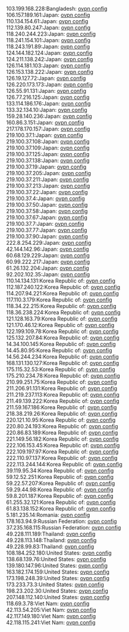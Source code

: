 103.199.168.228:Bangladesh: [ovpn config](vpn/103_199_168_228.ovpn)  
106.157.189.161:Japan: [ovpn config](vpn/106_157_189_161.ovpn)  
110.134.154.61:Japan: [ovpn config](vpn/110_134_154_61.ovpn)  
112.139.80.247:Japan: [ovpn config](vpn/112_139_80_247.ovpn)  
118.240.244.223:Japan: [ovpn config](vpn/118_240_244_223.ovpn)  
118.241.154.101:Japan: [ovpn config](vpn/118_241_154_101.ovpn)  
118.243.191.89:Japan: [ovpn config](vpn/118_243_191_89.ovpn)  
124.144.182.124:Japan: [ovpn config](vpn/124_144_182_124.ovpn)  
124.211.138.242:Japan: [ovpn config](vpn/124_211_138_242.ovpn)  
126.114.181.103:Japan: [ovpn config](vpn/126_114_181_103.ovpn)  
126.153.138.222:Japan: [ovpn config](vpn/126_153_138_222.ovpn)  
126.19.127.72:Japan: [ovpn config](vpn/126_19_127_72.ovpn)  
126.220.173.173:Japan: [ovpn config](vpn/126_220_173_173.ovpn)  
126.55.91.131:Japan: [ovpn config](vpn/126_55_91_131.ovpn)  
126.77.216.125:Japan: [ovpn config](vpn/126_77_216_125.ovpn)  
133.114.186.176:Japan: [ovpn config](vpn/133_114_186_176.ovpn)  
133.32.134.10:Japan: [ovpn config](vpn/133_32_134_10.ovpn)  
159.28.140.236:Japan: [ovpn config](vpn/159_28_140_236.ovpn)  
160.86.3.151:Japan: [ovpn config](vpn/160_86_3_151.ovpn)  
217.178.170.157:Japan: [ovpn config](vpn/217_178_170_157.ovpn)  
219.100.37.1:Japan: [ovpn config](vpn/219_100_37_1.ovpn)  
219.100.37.108:Japan: [ovpn config](vpn/219_100_37_108.ovpn)  
219.100.37.109:Japan: [ovpn config](vpn/219_100_37_109.ovpn)  
219.100.37.125:Japan: [ovpn config](vpn/219_100_37_125.ovpn)  
219.100.37.138:Japan: [ovpn config](vpn/219_100_37_138.ovpn)  
219.100.37.19:Japan: [ovpn config](vpn/219_100_37_19.ovpn)  
219.100.37.205:Japan: [ovpn config](vpn/219_100_37_205.ovpn)  
219.100.37.211:Japan: [ovpn config](vpn/219_100_37_211.ovpn)  
219.100.37.213:Japan: [ovpn config](vpn/219_100_37_213.ovpn)  
219.100.37.22:Japan: [ovpn config](vpn/219_100_37_22.ovpn)  
219.100.37.4:Japan: [ovpn config](vpn/219_100_37_4.ovpn)  
219.100.37.50:Japan: [ovpn config](vpn/219_100_37_50.ovpn)  
219.100.37.58:Japan: [ovpn config](vpn/219_100_37_58.ovpn)  
219.100.37.67:Japan: [ovpn config](vpn/219_100_37_67.ovpn)  
219.100.37.7:Japan: [ovpn config](vpn/219_100_37_7.ovpn)  
219.100.37.77:Japan: [ovpn config](vpn/219_100_37_77.ovpn)  
219.100.37.90:Japan: [ovpn config](vpn/219_100_37_90.ovpn)  
222.8.254.229:Japan: [ovpn config](vpn/222_8_254_229.ovpn)  
42.144.142.96:Japan: [ovpn config](vpn/42_144_142_96.ovpn)  
60.68.129.229:Japan: [ovpn config](vpn/60_68_129_229.ovpn)  
60.99.222.217:Japan: [ovpn config](vpn/60_99_222_217.ovpn)  
61.26.132.204:Japan: [ovpn config](vpn/61_26_132_204.ovpn)  
92.202.102.35:Japan: [ovpn config](vpn/92_202_102_35.ovpn)  
110.14.134.131:Korea Republic of: [ovpn config](vpn/110_14_134_131.ovpn)  
112.187.240.122:Korea Republic of: [ovpn config](vpn/112_187_240_122.ovpn)  
114.207.94.221:Korea Republic of: [ovpn config](vpn/114_207_94_221.ovpn)  
117.110.3.179:Korea Republic of: [ovpn config](vpn/117_110_3_179.ovpn)  
118.34.22.215:Korea Republic of: [ovpn config](vpn/118_34_22_215.ovpn)  
118.36.238.224:Korea Republic of: [ovpn config](vpn/118_36_238_224.ovpn)  
121.128.163.79:Korea Republic of: [ovpn config](vpn/121_128_163_79.ovpn)  
121.170.46.12:Korea Republic of: [ovpn config](vpn/121_170_46_12.ovpn)  
122.199.109.78:Korea Republic of: [ovpn config](vpn/122_199_109_78.ovpn)  
125.132.207.84:Korea Republic of: [ovpn config](vpn/125_132_207_84.ovpn)  
14.34.100.145:Korea Republic of: [ovpn config](vpn/14_34_100_145.ovpn)  
14.45.80.95:Korea Republic of: [ovpn config](vpn/14_45_80_95.ovpn)  
14.56.244.234:Korea Republic of: [ovpn config](vpn/14_56_244_234.ovpn)  
168.131.130.127:Korea Republic of: [ovpn config](vpn/168_131_130_127.ovpn)  
175.115.32.53:Korea Republic of: [ovpn config](vpn/175_115_32_53.ovpn)  
175.210.234.78:Korea Republic of: [ovpn config](vpn/175_210_234_78.ovpn)  
210.99.251.75:Korea Republic of: [ovpn config](vpn/210_99_251_75.ovpn)  
211.206.91.131:Korea Republic of: [ovpn config](vpn/211_206_91_131.ovpn)  
211.219.237.113:Korea Republic of: [ovpn config](vpn/211_219_237_113.ovpn)  
211.49.139.222:Korea Republic of: [ovpn config](vpn/211_49_139_222.ovpn)  
211.59.167.186:Korea Republic of: [ovpn config](vpn/211_59_167_186.ovpn)  
218.38.219.26:Korea Republic of: [ovpn config](vpn/218_38_219_26.ovpn)  
220.121.10.95:Korea Republic of: [ovpn config](vpn/220_121_10_95.ovpn)  
220.80.24.193:Korea Republic of: [ovpn config](vpn/220_80_24_193.ovpn)  
220.86.83.189:Korea Republic of: [ovpn config](vpn/220_86_83_189.ovpn)  
221.149.56.182:Korea Republic of: [ovpn config](vpn/221_149_56_182.ovpn)  
222.106.153.45:Korea Republic of: [ovpn config](vpn/222_106_153_45.ovpn)  
222.109.197.97:Korea Republic of: [ovpn config](vpn/222_109_197_97.ovpn)  
222.110.97.137:Korea Republic of: [ovpn config](vpn/222_110_97_137.ovpn)  
222.113.244.144:Korea Republic of: [ovpn config](vpn/222_113_244_144.ovpn)  
39.119.95.34:Korea Republic of: [ovpn config](vpn/39_119_95_34.ovpn)  
59.12.52.251:Korea Republic of: [ovpn config](vpn/59_12_52_251.ovpn)  
59.22.57.207:Korea Republic of: [ovpn config](vpn/59_22_57_207.ovpn)  
59.29.44.98:Korea Republic of: [ovpn config](vpn/59_29_44_98.ovpn)  
59.8.201.187:Korea Republic of: [ovpn config](vpn/59_8_201_187.ovpn)  
61.255.32.121:Korea Republic of: [ovpn config](vpn/61_255_32_121.ovpn)  
61.83.138.152:Korea Republic of: [ovpn config](vpn/61_83_138_152.ovpn)  
5.181.235.14:Romania: [ovpn config](vpn/5_181_235_14.ovpn)  
178.163.94.9:Russian Federation: [ovpn config](vpn/178_163_94_9.ovpn)  
37.235.168.115:Russian Federation: [ovpn config](vpn/37_235_168_115.ovpn)  
49.228.111.189:Thailand: [ovpn config](vpn/49_228_111_189.ovpn)  
49.228.113.148:Thailand: [ovpn config](vpn/49_228_113_148.ovpn)  
49.228.99.83:Thailand: [ovpn config](vpn/49_228_99_83.ovpn)  
108.184.252.180:United States: [ovpn config](vpn/108_184_252_180.ovpn)  
138.68.139.76:United States: [ovpn config](vpn/138_68_139_76.ovpn)  
139.180.147.96:United States: [ovpn config](vpn/139_180_147_96.ovpn)  
163.182.174.159:United States: [ovpn config](vpn/163_182_174_159.ovpn)  
173.198.248.39:United States: [ovpn config](vpn/173_198_248_39.ovpn)  
173.233.73.3:United States: [ovpn config](vpn/173_233_73_3.ovpn)  
198.23.202.30:United States: [ovpn config](vpn/198_23_202_30.ovpn)  
207.148.112.140:United States: [ovpn config](vpn/207_148_112_140.ovpn)  
118.69.3.78:Viet Nam: [ovpn config](vpn/118_69_3_78.ovpn)  
42.113.54.205:Viet Nam: [ovpn config](vpn/42_113_54_205.ovpn)  
42.117.149.180:Viet Nam: [ovpn config](vpn/42_117_149_180.ovpn)  
42.118.115.241:Viet Nam: [ovpn config](vpn/42_118_115_241.ovpn)  
